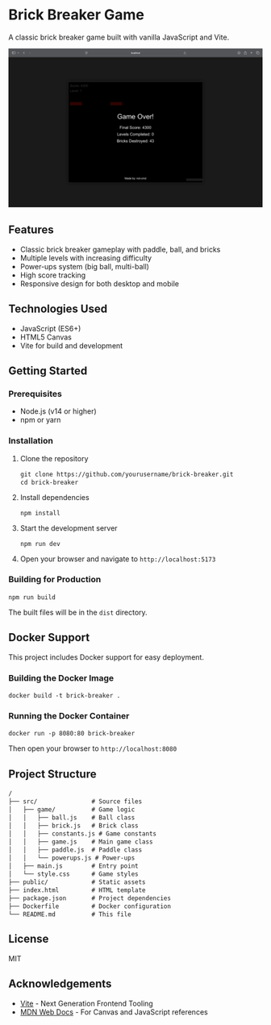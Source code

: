 # Brick Breaker Game

A classic brick breaker game built with vanilla JavaScript and Vite.

![Brick Breaker Game](/game-screenshot.png)

## Features

- Classic brick breaker gameplay with paddle, ball, and bricks
- Multiple levels with increasing difficulty
- Power-ups system (big ball, multi-ball)
- High score tracking
- Responsive design for both desktop and mobile

## Technologies Used

- JavaScript (ES6+)
- HTML5 Canvas
- Vite for build and development

## Getting Started

### Prerequisites

- Node.js (v14 or higher)
- npm or yarn

### Installation

1. Clone the repository
   ```
   git clone https://github.com/yourusername/brick-breaker.git
   cd brick-breaker
   ```

2. Install dependencies
   ```
   npm install
   ```

3. Start the development server
   ```
   npm run dev
   ```

4. Open your browser and navigate to `http://localhost:5173`

### Building for Production

```
npm run build
```

The built files will be in the `dist` directory.

## Docker Support

This project includes Docker support for easy deployment.

### Building the Docker Image

```
docker build -t brick-breaker .
```

### Running the Docker Container

```
docker run -p 8080:80 brick-breaker
```

Then open your browser to `http://localhost:8080`

## Project Structure

```
/
├── src/               # Source files
│   ├── game/          # Game logic
│   │   ├── ball.js    # Ball class
│   │   ├── brick.js   # Brick class
│   │   ├── constants.js # Game constants
│   │   ├── game.js    # Main game class
│   │   ├── paddle.js  # Paddle class
│   │   └── powerups.js # Power-ups
│   ├── main.js        # Entry point
│   └── style.css      # Game styles
├── public/            # Static assets
├── index.html         # HTML template
├── package.json       # Project dependencies
├── Dockerfile         # Docker configuration
└── README.md          # This file
```

## License

MIT

## Acknowledgements

- [Vite](https://vitejs.dev/) - Next Generation Frontend Tooling
- [MDN Web Docs](https://developer.mozilla.org/) - For Canvas and JavaScript references 
